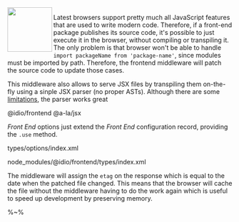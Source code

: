 <img src="https://raw.github.com/idiocc/core/master/images/frontend.svg?sanitize=true" align="left" height="100">

Latest browsers support pretty much all JavaScript features that are used to write modern code. Therefore, if a front-end package publishes its source code, it's possible to just execute it in the browser, without compiling or transpiling it. The only problem is that browser won't be able to handle `import packageName from 'package-name'`, since modules must be imported by path. Therefore, the frontend middleware will patch the source code to update those cases.

This middleware also allows to serve JSX files by transpiling them on-the-fly using a sinple JSX parser (no proper ASTs). Although there are some [limitations](#todo--jsx-limitations), the parser works great

<include-typedefs>@idio/frontend</include-typedefs>
<include-typedefs>@a-la/jsx</include-typedefs>

_Front End_ options just extend the _Front End_ <link external type="FrontEndConfig">configuration record</link>, providing the `.use` method.

<typedef level="2" name="FrontEndOptions" narrow>types/options/index.xml</typedef>

<typedef level="2" name="FrontEndConfig" narrow>node_modules/@idio/frontend/types/index.xml</typedef>

The middleware will assign the `etag` on the response which is equal to the date when the patched file changed. This means that the browser will cache the file without the middleware having to do the work again which is useful to speed up development by preserving memory.

%~%